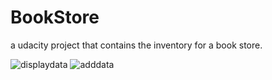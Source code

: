 # BookStore
a udacity project that contains the inventory for a book store.

![displaydata](https://user-images.githubusercontent.com/16841620/44630414-1709b480-a92b-11e8-96d8-dbc03df72696.png)
![adddata](https://user-images.githubusercontent.com/16841620/44630415-196c0e80-a92b-11e8-9eab-a3c6c78df0bd.png)
